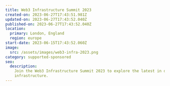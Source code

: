 ```yaml
---
title: Web3 Infrastructure Summit 2023
created-on: 2023-06-27T17:43:51.981Z
updated-on: 2023-06-27T17:43:52.040Z
published-on: 2023-06-27T17:43:52.040Z
location:
  primary: London, England
  region: europe
start-date: 2023-06-15T17:43:52.060Z
image:
  src: /assets/images/web3-infra-2023.png
category: supported-sponsored
seo:
  description:
    Join the Web3 Infrastructure Summit 2023 to explore the latest in decentralized
    infrastructure.
---
```

